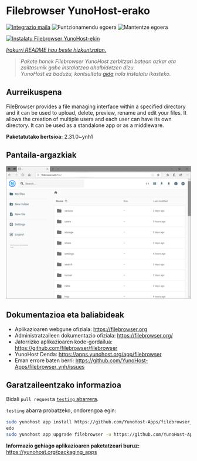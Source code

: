 <!--
Ohart ongi: README hau automatikoki sortu da <https://github.com/YunoHost/apps/tree/master/tools/readme_generator>ri esker
EZ editatu eskuz.
-->

# Filebrowser YunoHost-erako

[![Integrazio maila](https://dash.yunohost.org/integration/filebrowser.svg)](https://ci-apps.yunohost.org/ci/apps/filebrowser/) ![Funtzionamendu egoera](https://ci-apps.yunohost.org/ci/badges/filebrowser.status.svg) ![Mantentze egoera](https://ci-apps.yunohost.org/ci/badges/filebrowser.maintain.svg)

[![Instalatu Filebrowser YunoHost-ekin](https://install-app.yunohost.org/install-with-yunohost.svg)](https://install-app.yunohost.org/?app=filebrowser)

*[Irakurri README hau beste hizkuntzatan.](./ALL_README.md)*

> *Pakete honek Filebrowser YunoHost zerbitzari batean azkar eta zailtasunik gabe instalatzea ahalbidetzen dizu.*  
> *YunoHost ez baduzu, kontsultatu [gida](https://yunohost.org/install) nola instalatu ikasteko.*

## Aurreikuspena

FileBrowser provides a file managing interface within a specified directory and it can be used to upload, delete, preview, rename and edit your files. It allows the creation of multiple users and each user can have its own directory. It can be used as a standalone app or as a middleware.


**Paketatutako bertsioa:** 2.31.0~ynh1

## Pantaila-argazkiak

![Filebrowser(r)en pantaila-argazkia](./doc/screenshots/screenshot.PNG)

## Dokumentazioa eta baliabideak

- Aplikazioaren webgune ofiziala: <https://filebrowser.org>
- Administratzaileen dokumentazio ofiziala: <https://filebrowser.org/>
- Jatorrizko aplikazioaren kode-gordailua: <https://github.com/filebrowser/filebrowser>
- YunoHost Denda: <https://apps.yunohost.org/app/filebrowser>
- Eman errore baten berri: <https://github.com/YunoHost-Apps/filebrowser_ynh/issues>

## Garatzaileentzako informazioa

Bidali `pull request`a [`testing` abarrera](https://github.com/YunoHost-Apps/filebrowser_ynh/tree/testing).

`testing` abarra probatzeko, ondorengoa egin:

```bash
sudo yunohost app install https://github.com/YunoHost-Apps/filebrowser_ynh/tree/testing --debug
edo
sudo yunohost app upgrade filebrowser -u https://github.com/YunoHost-Apps/filebrowser_ynh/tree/testing --debug
```

**Informazio gehiago aplikazioaren paketatzeari buruz:** <https://yunohost.org/packaging_apps>
